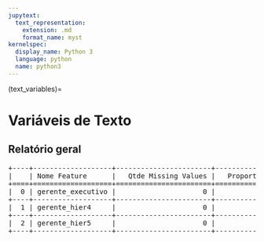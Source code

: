 ```yaml
--- 
jupytext:
  text_representation:
    extension: .md
    format_name: myst
kernelspec:
  display_name: Python 3
  language: python
  name: python3
---
```


(text_variables)= 

# Variáveis de Texto
## Relatório geral

<pre>
+----+-------------------+-----------------------+-----------------------------+
|    | Nome Feature      |   Qtde Missing Values |   Proportion Missing Values |
+====+===================+=======================+=============================+
|  0 | gerente_executivo |                     0 |                           0 |
+----+-------------------+-----------------------+-----------------------------+
|  1 | gerente_hier4     |                     0 |                           0 |
+----+-------------------+-----------------------+-----------------------------+
|  2 | gerente_hier5     |                     0 |                           0 |
+----+-------------------+-----------------------+-----------------------------+
</pre>

